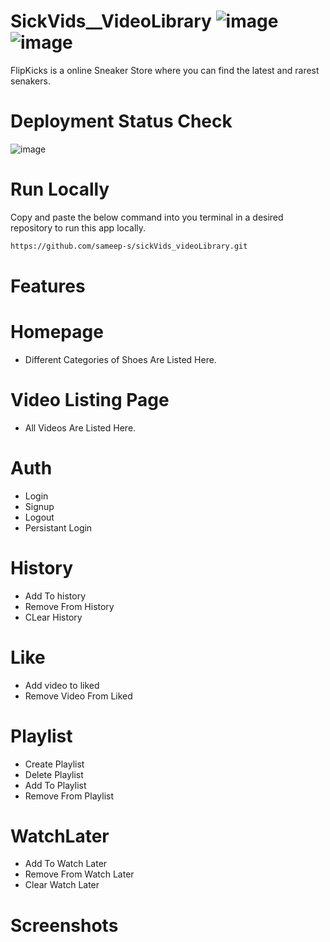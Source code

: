 # SickVids__VideoLibrary ![image](https://user-images.githubusercontent.com/36707002/155007360-7270456b-b6a3-415a-8182-71ab6c3e28c6.png) ![image](https://user-images.githubusercontent.com/36707002/155007376-d69b719a-f92e-4bf0-94c2-cab86ead7cef.png)


FlipKicks is a online Sneaker Store where you can find the latest and rarest senakers.


# Deployment Status Check
![image](https://user-images.githubusercontent.com/36707002/154985566-37812989-ef00-4794-81c2-8665b90fff8c.png)


# Run Locally
Copy and paste the below command into you terminal in a desired repository to run this app locally.

```bash
https://github.com/sameep-s/sickVids_videoLibrary.git
```

# Features

# Homepage
<ul>
  <li>Different Categories of Shoes Are Listed Here.</li>
</ul>

# Video Listing Page
<ul>
  <li>All Videos Are Listed Here.</li>
</ul>

# Auth 
<ul>
  <li>Login</li>
  <li>Signup</li>
  <li>Logout</li>
  <li>Persistant Login</li>
</ul>

# History
<ul>
  <li>Add To history</li>
  <li>Remove From History</li>
  <li>CLear History</li>
</ul>

# Like
<ul>
  <li>Add video to liked</li>
  <li>Remove Video From Liked</li>
</ul>

# Playlist
<ul>
  <li>Create Playlist</li>
  <li>Delete Playlist</li>
  <li>Add To Playlist</li>
  <li>Remove From Playlist</li>
</ul>

# WatchLater
<ul>
  <li>Add To Watch Later</li>
  <li>Remove From Watch Later</li>
  <li>Clear Watch Later</li>
</ul>


# Screenshots


